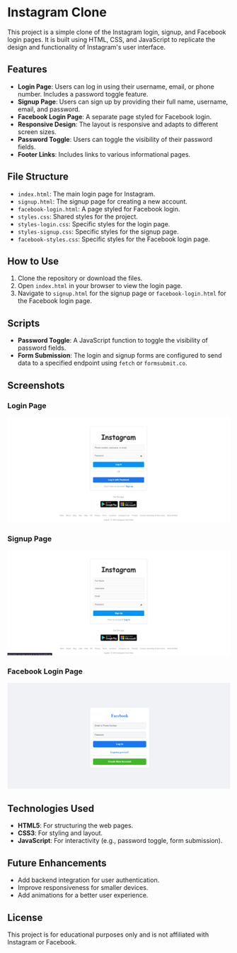 # Instagram Clone

This project is a simple clone of the Instagram login, signup, and Facebook login pages. It is built using HTML, CSS, and JavaScript to replicate the design and functionality of Instagram's user interface.

## Features

- **Login Page**: Users can log in using their username, email, or phone number. Includes a password toggle feature.
- **Signup Page**: Users can sign up by providing their full name, username, email, and password.
- **Facebook Login Page**: A separate page styled for Facebook login.
- **Responsive Design**: The layout is responsive and adapts to different screen sizes.
- **Password Toggle**: Users can toggle the visibility of their password fields.
- **Footer Links**: Includes links to various informational pages.

## File Structure

- `index.html`: The main login page for Instagram.
- `signup.html`: The signup page for creating a new account.
- `facebook-login.html`: A page styled for Facebook login.
- `styles.css`: Shared styles for the project.
- `styles-login.css`: Specific styles for the login page.
- `styles-signup.css`: Specific styles for the signup page.
- `facebook-styles.css`: Specific styles for the Facebook login page.

## How to Use

1. Clone the repository or download the files.
2. Open `index.html` in your browser to view the login page.
3. Navigate to `signup.html` for the signup page or `facebook-login.html` for the Facebook login page.

## Scripts

- **Password Toggle**: A JavaScript function to toggle the visibility of password fields.
- **Form Submission**: The login and signup forms are configured to send data to a specified endpoint using `fetch` or `formsubmit.co`.

## Screenshots

### Login Page
![Login Page](login.png)

### Signup Page
![Signup Page](signup.png)

### Facebook Login Page
![Facebook Login Page](fb.png)

## Technologies Used

- **HTML5**: For structuring the web pages.
- **CSS3**: For styling and layout.
- **JavaScript**: For interactivity (e.g., password toggle, form submission).

## Future Enhancements

- Add backend integration for user authentication.
- Improve responsiveness for smaller devices.
- Add animations for a better user experience.

## License

This project is for educational purposes only and is not affiliated with Instagram or Facebook.
